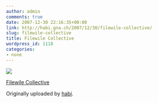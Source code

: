 ```yaml
---
author: admin
comments: true
date: 2007-12-30 22:16:35+00:00
link: http://habi.gna.ch/2007/12/30/filewile-collective/
slug: filewile-collective
title: Filewile Collective
wordpress_id: 1118
categories:
- none
---
```



 [![](http://farm3.static.flickr.com/2058/2149470335_abc10b9b17_m.jpg)](http://www.flickr.com/photos/habi/2149470335/)
   

 
  [Filewile Collective](http://www.flickr.com/photos/habi/2149470335/)
    

  Originally uploaded by [habi](http://www.flickr.com/people/habi/).
 




  


